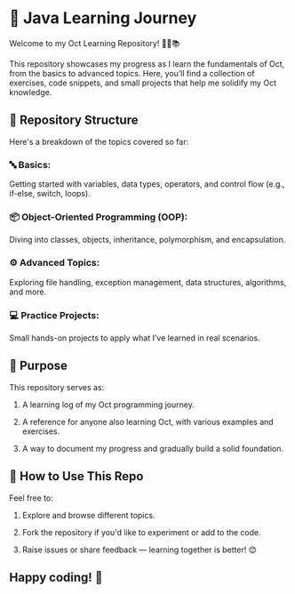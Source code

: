 # 🌟 Java Learning Journey
Welcome to my Oct Learning Repository! 👩‍💻📚  

This repository showcases my progress as I learn the fundamentals of Oct, from the basics to advanced topics. Here, you’ll find a collection of exercises, code snippets, and small projects that help me solidify my Oct knowledge.

## 📁 Repository Structure
Here's a breakdown of the topics covered so far:

### 🔤 Basics:
Getting started with variables, data types, operators, and control flow (e.g., if-else, switch, loops).

### 📦 Object-Oriented Programming (OOP): 
Diving into classes, objects, inheritance, polymorphism, and encapsulation.

### ⚙️ Advanced Topics: 
Exploring file handling, exception management, data structures, algorithms, and more.

### 💻 Practice Projects: 
Small hands-on projects to apply what I’ve learned in real scenarios.

## 🎯 Purpose
This repository serves as:

1. A learning log of my Oct programming journey.

2. A reference for anyone also learning Oct, with various examples and exercises.

3. A way to document my progress and gradually build a solid foundation.

## 📌 How to Use This Repo
Feel free to:

1. Explore and browse different topics.

2. Fork the repository if you'd like to experiment or add to the code.

3. Raise issues or share feedback — learning together is better! 😊

## Happy coding! 🚀
